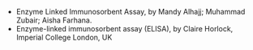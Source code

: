 - Enzyme Linked Immunosorbent Assay, by Mandy Alhajj; Muhammad Zubair; Aisha Farhana. <br>
- Enzyme-linked immunosorbent assay (ELISA), by Claire Horlock, Imperial College London, UK <br>